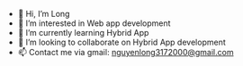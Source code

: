 - 👋 Hi, I’m Long
- 👀 I’m interested in Web app development
- 🌱 I’m currently learning Hybrid App
- 💞️ I’m looking to collaborate on Hybrid App development
- 📫 Contact me via gmail: nguyenlong3172000@gmail.com

<!---
NTL2000/NTL2000 is a ✨ special ✨ repository because its `README.md` (this file) appears on your GitHub profile.
You can click the Preview link to take a look at your changes.
--->

